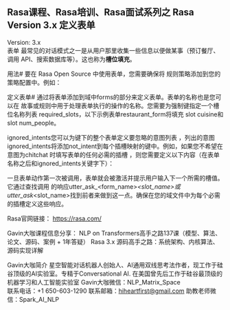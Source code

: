 ## Rasa课程、Rasa培训、Rasa面试系列之 Rasa Version 3.x   定义表单

Version: 3.x  
表单
最常见的对话模式之一是从用户那里收集一些信息以便做某事（预订餐厅、调用 API、搜索数据库等）。这也称为**槽位填充**。

用法#
要在 Rasa Open Source 中使用表单，您需要确保将 规则策略添加到您的策略配置中。例如：


定义表单#
通过将表单添加到域中forms的部分来定义表单。表单的名称也是您可以在 故事或规则中用于处理表单执行的操作的名称。您需要为强制键指定一个槽位名称列表 required_slots，以下示例表单restaurant_form将填充 slot cuisine和 slot num_people。


ignored_intents您可以为键下的整个表单定义要忽略的意图列表 ，列出的意图ignored_intents将添加not_intent到每个插槽映射的键中。例如，如果您不希望在意图为chitchat 时填写表单的任何必需的插槽 ，则您需要定义以下内容（在表单名称之后和ignored_intents关键字下）：

一旦表单动作第一次被调用，表单就会被激活并提示用户输入下一个所需的槽值。它通过查找调用 的响应utter_ask_<form_name>_<slot_name>或 utter_ask_<slot_name>找到前者来做到这一点。确保在您的域文件中为每个必需的插槽定义这些响应。
  


Rasa官网链接： https://rasa.com/ 

Gavin大咖课程信息分享：
NLP on Transformers高手之路137课（模型、算法、论文、源码、案例 + 1年答疑）
Rasa 3.x 源码高手之路：系统架构、内核算法、源码实现详解



Gavin大咖简介
星空智能对话机器人创始人、AI通用双线思考法作者，现工作于硅谷顶级的AI实验室。专精于Conversational AI. 在美国曾先后工作于硅谷最顶级的机器学习和人工智能实验室 
Gavin大咖微信：NLP_Matrix_Space  
联系电话：+1 650-603-1290
联系邮箱：hiheartfirst@gmail.com
助教老师微信：Spark_AI_NLP  
